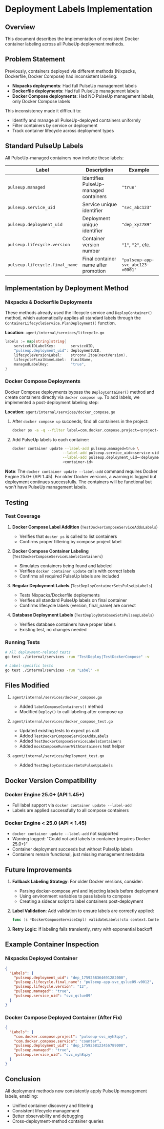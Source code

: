 # Deployment Labels Implementation

## Overview

This document describes the implementation of consistent Docker container labeling across all PulseUp deployment methods.

## Problem Statement

Previously, containers deployed via different methods (Nixpacks, Dockerfile, Docker Compose) had inconsistent labeling:

- **Nixpacks deployments**: Had full PulseUp management labels
- **Dockerfile deployments**: Had full PulseUp management labels  
- **Docker Compose deployments**: Had NO PulseUp management labels, only Docker Compose labels

This inconsistency made it difficult to:
- Identify and manage all PulseUp-deployed containers uniformly
- Filter containers by service or deployment
- Track container lifecycle across deployment types

## Standard PulseUp Labels

All PulseUp-managed containers now include these labels:

| Label | Description | Example |
|-------|-------------|---------|
| `pulseup.managed` | Identifies PulseUp-managed containers | `"true"` |
| `pulseup.service_uid` | Service unique identifier | `"svc_abc123"` |
| `pulseup.deployment_uid` | Deployment unique identifier | `"dep_xyz789"` |
| `pulseup.lifecycle.version` | Container version number | `"1"`, `"2"`, etc. |
| `pulseup.lifecycle.final_name` | Final container name after promotion | `"pulseup-app-svc_abc123-v0001"` |

## Implementation by Deployment Method

### Nixpacks & Dockerfile Deployments

These methods already used the lifecycle service and `DeployContainer()` method, which automatically applies all standard labels through the `ContainerLifecycleService.PlanDeployment()` function.

**Location**: `agent/internal/services/lifecycle.go`

```go
labels := map[string]string{
    serviceUIDLabelKey:       serviceUID,
    "pulseup.deployment_uid": deploymentUID,
    lifecycleVersionLabel:    strconv.Itoa(nextVersion),
    lifecycleFinalNameLabel:  finalName,
    managedLabelKey:          "true",
}
```

### Docker Compose Deployments

Docker Compose deployments bypass the `DeployContainer()` method and create containers directly via `docker compose up`. To add labels, we implemented a post-deployment labeling step:

**Location**: `agent/internal/services/docker_compose.go`

1. After `docker compose up` succeeds, find all containers in the project:
   ```bash
   docker ps -a -q --filter label=com.docker.compose.project=<project-name>
   ```

2. Add PulseUp labels to each container:
   ```bash
   docker container update --label-add pulseup.managed=true \
                          --label-add pulseup.service_uid=<service-uid> \
                          --label-add pulseup.deployment_uid=<deployment-uid> \
                          <container-id>
   ```

**Note**: The `docker container update --label-add` command requires Docker Engine 25.0+ (API 1.45). For older Docker versions, a warning is logged but deployment continues successfully. The containers will be functional but won't have PulseUp management labels.

## Testing

### Test Coverage

1. **Docker Compose Label Addition** (`TestDockerComposeServiceAddsLabels`)
   - Verifies that `docker ps` is called to list containers
   - Confirms proper filtering by compose project label

2. **Docker Compose Container Labeling** (`TestDockerComposeServiceLabelsContainers`)
   - Simulates containers being found and labeled
   - Verifies `docker container update` calls with correct labels
   - Confirms all required PulseUp labels are included

3. **Regular Deployment Labels** (`TestDeployContainerSetsPulseUpLabels`)
   - Tests Nixpacks/Dockerfile deployments
   - Verifies all standard PulseUp labels on final container
   - Confirms lifecycle labels (version, final_name) are correct

4. **Database Deployment Labels** (`TestDeployDatabaseSetsPulseupLabels`)
   - Verifies database containers have proper labels
   - Existing test, no changes needed

### Running Tests

```bash
# All deployment-related tests
go test ./internal/services -run "TestDeploy|TestDockerCompose" -v

# Label-specific tests
go test ./internal/services -run "Label" -v
```

## Files Modified

1. `agent/internal/services/docker_compose.go`
   - Added `labelComposeContainers()` method
   - Modified `Deploy()` to call labeling after compose up

2. `agent/internal/services/docker_compose_test.go`
   - Updated existing tests to expect ps call
   - Added `TestDockerComposeServiceAddsLabels`
   - Added `TestDockerComposeServiceLabelsContainers`
   - Added `mockComposeRunnerWithContainers` test helper

3. `agent/internal/services/deployment_test.go`
   - Added `TestDeployContainerSetsPulseUpLabels`

## Docker Version Compatibility

### Docker Engine 25.0+ (API 1.45+)
- Full label support via `docker container update --label-add`
- Labels are applied successfully to all compose containers

### Docker Engine < 25.0 (API < 1.45)
- `docker container update --label-add` not supported
- Warning logged: "Could not add labels to container (requires Docker 25.0+)"
- Container deployment succeeds but without PulseUp labels
- Containers remain functional, just missing management metadata

## Future Improvements

1. **Fallback Labeling Strategy**: For older Docker versions, consider:
   - Parsing docker-compose.yml and injecting labels before deployment
   - Using environment variables to pass labels to compose
   - Creating a sidecar script to label containers post-deployment

2. **Label Validation**: Add validation to ensure labels are correctly applied:
   ```go
   func (s *DockerComposeServiceImpl) validateLabels(ctx context.Context, containerIDs []string) error
   ```

3. **Retry Logic**: If labeling fails transiently, retry with exponential backoff

## Example Container Inspection

### Nixpacks Deployed Container
```json
{
  "Labels": {
    "pulseup.deployment_uid": "dep_1759258364691282000",
    "pulseup.lifecycle.final_name": "pulseup-app-svc_qslue09-v0012",
    "pulseup.lifecycle.version": "12",
    "pulseup.managed": "true",
    "pulseup.service_uid": "svc_qslue09"
  }
}
```

### Docker Compose Deployed Container (After Fix)
```json
{
  "Labels": {
    "com.docker.compose.project": "pulseup-svc_myh8qzy",
    "com.docker.compose.service": "counter",
    "pulseup.deployment_uid": "dep_1759258123456789000",
    "pulseup.managed": "true",
    "pulseup.service_uid": "svc_myh8qzy"
  }
}
```

## Conclusion

All deployment methods now consistently apply PulseUp management labels, enabling:
- Unified container discovery and filtering
- Consistent lifecycle management
- Better observability and debugging
- Cross-deployment-method container queries
